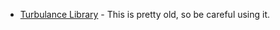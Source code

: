 * [Turbulance Library](https://github.com/jesta88/Turbulence-Library) -  This is pretty old, so be careful using it.

